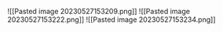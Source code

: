 ![[Pasted image 20230527153209.png]]
![[Pasted image 20230527153222.png]]
![[Pasted image 20230527153234.png]]
